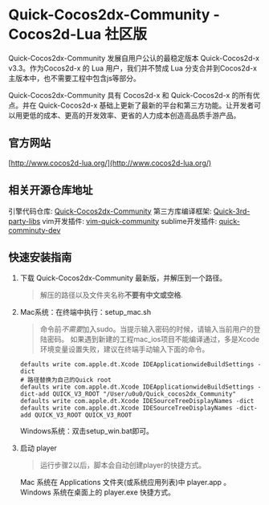 # Quick-Cocos2dx-Community - Cocos2d-Lua 社区版

Quick-Cocos2dx-Community 发展自用户公认的最稳定版本 Quick-Cocos2d-x v3.3。作为Cocos2d-x 的 Lua 用户，我们并不赞成 Lua 分支合并到Cocos2d-x主版本中，也不需要工程中包含js等部分。

Quick-Cocos2dx-Community 具有 Cocos2d-x 和 Quick-Cocos2d-x 的所有优点。并在 Quick-Cocos2d-x 基础上更新了最新的平台和第三方功能。让开发者可以用更低的成本、更高的开发效率、更省的人力成本创造高品质手游产品。

## 官方网站

[http://www.cocos2d-lua.org/](http://www.cocos2d-lua.org/)

## 相关开源仓库地址

引擎代码仓库: [Quick-Cocos2dx-Community](https://github.com/u0u0/Quick-Cocos2dx-Community)
第三方库编译框架: [Quick-3rd-party-libs](https://github.com/u0u0/Quick-3rd-party-libs)
vim开发插件: [vim-quick-community](https://github.com/u0u0/vim-quick-community)
sublime开发插件: [quick-comminuty-dev](https://github.com/u0u0/quick-comminuty-dev)

## 快速安装指南

1. 下载 Quick-Cocos2dx-Community 最新版，并解压到一个路径。
	> 解压的路径以及文件夹名称**不要有中文或空格**.
2. Mac系统：在终端中执行：setup_mac.sh
	> 命令前*不需要*加入sudo。当提示输入密码的时候，请输入当前用户的登陆密码。 如果遇到新建的工程mac_ios项目不能编译通过，多是Xcode环境变量设置失败，建议在终端手动输入下面的命令。

	```
    defaults write com.apple.dt.Xcode IDEApplicationwideBuildSettings -dict
	# 路径替换为自己的Quick root
	defaults write com.apple.dt.Xcode IDEApplicationwideBuildSettings -dict-add QUICK_V3_ROOT "/User/u0u0/Quick_cocos2dx_Community"
	defaults write com.apple.dt.Xcode IDESourceTreeDisplayNames -dict
	defaults write com.apple.dt.Xcode IDESourceTreeDisplayNames -dict-add QUICK_V3_ROOT QUICK_V3_ROOT
    ```

   Windows系统：双击setup_win.bat即可。
3. 启动 player
	> 运行步骤2以后，脚本会自动创建player的快捷方式。

	 Mac 系统在 Applications 文件夹(或系统应用列表)中 player.app 。
	 Windows 系统在桌面上的 player.exe 快捷方式。